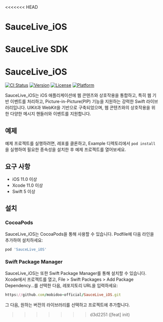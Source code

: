 <<<<<<< HEAD
# SauceLive_iOS
SauceLive SDK
=======

# SauceLive_iOS

[![CI Status](https://img.shields.io/travis/banwith7/SauceLive_iOS.svg?style=flat)](https://travis-ci.org/banwith7/SauceLive_iOS)
[![Version](https://img.shields.io/cocoapods/v/SauceLive_iOS.svg?style=flat)](https://cocoapods.org/pods/SauceLive_iOS)
[![License](https://img.shields.io/cocoapods/l/SauceLive_iOS.svg?style=flat)](https://cocoapods.org/pods/SauceLive_iOS)
[![Platform](https://img.shields.io/cocoapods/p/SauceLive_iOS.svg?style=flat)](https://cocoapods.org/pods/SauceLive_iOS)

SauceLive_iOS는 iOS 애플리케이션에 웹 콘텐츠와 상호작용을 통합하고, 특히 웹 기반 이벤트를 처리하고, Picture-in-Picture(PIP) 기능을 지원하는 강력한 Swift 라이브러리입니다. UIKit과 WebKit을 기반으로 구축되었으며, 웹 콘텐츠와의 상호작용을 위한 다양한 메시지 핸들러와 이벤트를 지원합니다.

## 예제

예제 프로젝트를 실행하려면, 레포를 클론하고, Example 디렉토리에서 `pod install`을 실행하여 필요한 종속성을 설치한 후 예제 프로젝트를 열어보세요.

## 요구 사항

- iOS 11.0 이상
- Xcode 11.0 이상
- Swift 5 이상

## 설치

### CocoaPods

SauceLive_iOS는 CocoaPods을 통해 사용할 수 있습니다. Podfile에 다음 라인을 추가하여 설치하세요:

```ruby
pod 'SauceLive_iOS'
```

### Swift Package Manager

SauceLive_iOS는 또한 Swift Package Manager를 통해 설치할 수 있습니다. Xcode에서 프로젝트를 열고, File > Swift Packages > Add Package Dependency...를 선택한 다음, 레포지토리 URL을 입력하세요:
```ruby
https://github.com/mobidoo-official/SauceLive_iOS.git
```
그 다음, 원하는 버전의 라이브러리를 선택하고 프로젝트에 추가합니다.
>>>>>>> d3d2251 ([feat] init)
